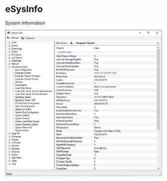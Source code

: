 # eSysInfo
System Information

![alt text](https://github.com/ebuculei/eSysInfo/blob/master/eSysInfo.jpg)
